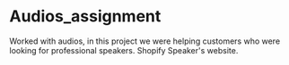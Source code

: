 # Audios_assignment
Worked with audios, in this project we were helping customers who were looking for professional speakers. Shopify Speaker's website.
